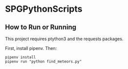 # SPGPythonScripts

## How to Run or Running

This project requires ptython3 and the requests packages.

First, install pipenv. Then:

```
pipenv install
pipenv run "python find_meteors.py"
```
